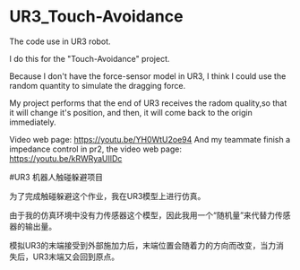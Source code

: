 # UR3_Touch-Avoidance

The code use in UR3 robot.

I do this for the "Touch-Avoidance" project.

Because I don't have the force-sensor model in UR3, I think I could use the random quantity to simulate the dragging force.

My project performs that the end of UR3 receives the radom quality,so that it will change it's position, 
and then, it will come back to the origin immediately.

Video web page: https://youtu.be/YH0WtU2oe94
And my teammate finish a impedance control in pr2, the video web page: https://youtu.be/kRWRyaUIlDc

#UR3 机器人触碰躲避项目

为了完成触碰躲避这个作业，我在UR3模型上进行仿真。

由于我的仿真环境中没有力传感器这个模型，因此我用一个“随机量”来代替力传感器的输出量。

模拟UR3的末端接受到外部施加力后，末端位置会随着力的方向而改变，当力消失后，UR3末端又会回到原点。
